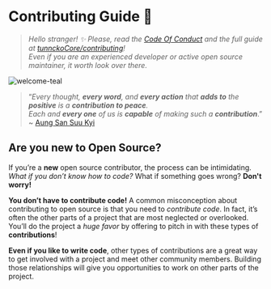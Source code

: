 # Contributing Guide :100:

> _Hello stranger! :sparkles: Please, read the [Code Of Conduct](./CODE_OF_CONDUCT.md) and the full guide at
> [tunnckoCore/contributing](https://github.com/tunnckoCore/contributing)!  
> Even if you are an experienced developer or active open source maintainer, it worth look over there._

![welcome-teal](https://cloud.githubusercontent.com/assets/194400/22215755/76cb4dbc-e194-11e6-95ed-7def95e68f14.png)

> “_Every thought, **every word**, and **every action**
> that **adds to** the **positive** is a **contribution to peace**. <br />
> Each and **every one** of us is **capable** of making such a **contribution**_.”
> ~ [Aung San Suu Kyi](https://en.wikipedia.org/wiki/Aung_San_Suu_Kyi)

<!-- Part 1 -->

## Are you new to Open Source?

If you’re a **new** open source contributor, the process can be intimidating.  
_What if you don’t know how to code?_ What if something goes wrong? **Don't worry!**

**You don’t have to contribute code!** A common misconception about contributing to open source is that you
need to _contribute code_. In fact, it’s often the other parts of a project that are most neglected or
overlooked. You’ll do the project a _huge favor_ by offering to pitch in with these types of
**contributions**!

**Even if you like to write code**, other types of contributions are a great way to get involved with a
project and meet other community members. Building those relationships will give you opportunities to work on
other parts of the project.